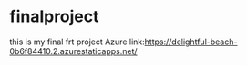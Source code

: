 # finalproject
this is my final frt project
Azure link:https://delightful-beach-0b6f84410.2.azurestaticapps.net/
